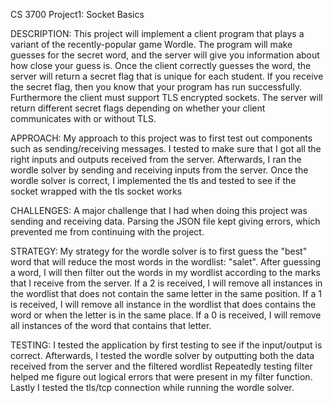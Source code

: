 CS 3700 Project1: Socket Basics

DESCRIPTION:
This project will implement a client program that plays a variant of the recently-popular game Wordle. 
The program will make guesses for the secret word, and the server will give you information about how close your guess is.
Once the client correctly guesses the word, the server will return a secret flag that is unique for each student. 
If you receive the secret flag, then you know that your program has run successfully.
Furthermore the client must support TLS encrypted sockets. 
The server will return different secret flags depending on whether your client communicates with or without TLS.

APPROACH:
My approach to this project was to first test out components such as sending/receiving messages.
I tested to make sure that I got all the right inputs and outputs received from the server.
Afterwards, I ran the wordle solver by sending and receiving inputs from the server.
Once the wordle solver is correct, I implemented the tls and tested to see if the socket wrapped with the tls socket works

CHALLENGES:
A major challenge that I had when doing this project was sending and receiving data. 
Parsing the JSON file kept giving errors, which prevented me from continuing with the project.

STRATEGY:
My strategy for the wordle solver is to first guess the "best" word that will 
reduce the most words in the wordlist: "salet".
After guessing a word, I will then filter out the words in my wordlist according 
to the marks that I receive from the server.
If a 2 is received, I will remove all instances in the wordlist that does not 
contain the same letter in the same position.
If a 1 is received, I will remove all instance in the wordlist that does contains
the word or when the letter is in the same place.
If a 0 is received, I will remove all instances of the word that contains that letter.

TESTING:
I tested the application by first testing to see if the input/output is correct. 
Afterwards, I tested the wordle solver by outputting both the data received from the server and the filtered wordlist
Repeatedly testing filter helped me figure out logical errors that were present in my filter function.
Lastly I tested the tls/tcp connection while running the wordle solver.






